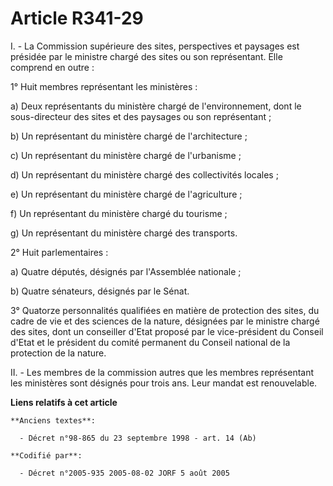 # Article R341-29

I. - La Commission supérieure des sites, perspectives et paysages est présidée par le ministre chargé des sites ou son
représentant. Elle comprend en outre :

1° Huit membres représentant les ministères :

a) Deux représentants du ministère chargé de l'environnement, dont le sous-directeur des sites et des paysages ou son
représentant ;

b) Un représentant du ministère chargé de l'architecture ;

c) Un représentant du ministère chargé de l'urbanisme ;

d) Un représentant du ministère chargé des collectivités locales ;

e) Un représentant du ministère chargé de l'agriculture ;

f) Un représentant du ministère chargé du tourisme ;

g) Un représentant du ministère chargé des transports.

2° Huit parlementaires :

a) Quatre députés, désignés par l'Assemblée nationale ;

b) Quatre sénateurs, désignés par le Sénat.

3° Quatorze personnalités qualifiées en matière de protection des sites, du cadre de vie et des sciences de la nature,
désignées par le ministre chargé des sites, dont un conseiller d'Etat proposé par le vice-président du Conseil d'Etat et le
président du comité permanent du Conseil national de la protection de la nature.

II. - Les membres de la commission autres que les membres représentant les ministères sont désignés pour trois ans. Leur
mandat est renouvelable.

**Liens relatifs à cet article**

	**Anciens textes**:

	  - Décret n°98-865 du 23 septembre 1998 - art. 14 (Ab)

	**Codifié par**:

	  - Décret n°2005-935 2005-08-02 JORF 5 août 2005
